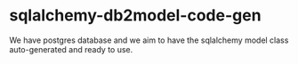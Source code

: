 # sqlalchemy-db2model-code-gen
We have postgres database and we aim to have the sqlalchemy model class auto-generated and ready to use.
